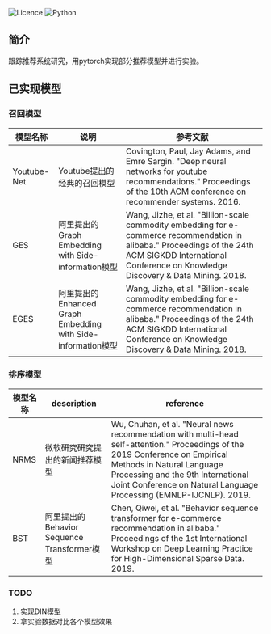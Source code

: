 ![Licence](https://img.shields.io/github/license/lawRossi/recommendation)
![Python](https://img.shields.io/badge/Python->=3.6-blue)

## 简介
跟踪推荐系统研究，用pytorch实现部分推荐模型并进行实验。

## 已实现模型

### 召回模型

|模型名称| 说明| 参考文献|
| --  | -- | -- |
Youtube-Net | Youtube提出的经典的召回模型 | Covington, Paul, Jay Adams, and Emre Sargin. "Deep neural networks for youtube recommendations." Proceedings of the 10th ACM conference on recommender systems. 2016.
GES | 阿里提出的Graph Embedding with Side-information模型 | Wang, Jizhe, et al. "Billion-scale commodity embedding for e-commerce recommendation in alibaba." Proceedings of the 24th ACM SIGKDD International Conference on Knowledge Discovery & Data Mining. 2018.
EGES | 阿里提出的Enhanced Graph Embedding with Side-information模型 |Wang, Jizhe, et al. "Billion-scale commodity embedding for e-commerce recommendation in alibaba." Proceedings of the 24th ACM SIGKDD International Conference on Knowledge Discovery & Data Mining. 2018.



### 排序模型

模型名称| description| reference
| --  | -- | -- |
NRMS | 微软研究研究提出的新闻推荐模型 | Wu, Chuhan, et al. "Neural news recommendation with multi-head self-attention." Proceedings of the 2019 Conference on Empirical Methods in Natural Language Processing and the 9th International Joint Conference on Natural Language Processing (EMNLP-IJCNLP). 2019.
BST | 阿里提出的Behavior Sequence Transformer模型|Chen, Qiwei, et al. "Behavior sequence transformer for e-commerce recommendation in alibaba." Proceedings of the 1st International Workshop on Deep Learning Practice for High-Dimensional Sparse Data. 2019.

### TODO
1. 实现DIN模型
2. 拿实验数据对比各个模型效果
